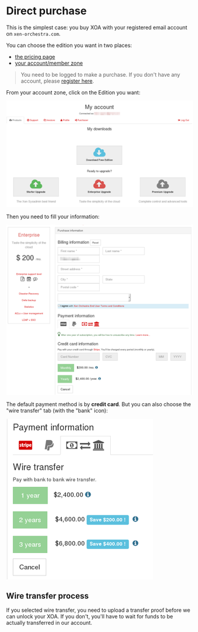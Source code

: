 # Direct purchase

This is the simplest case: you buy XOA with your registered email account on `xen-orchestra.com`.

You can choose the edition you want in two places:

* [the pricing page](https://xen-orchestra.com/#!/pricing)
* [your account/member zone](https://xen-orchestra.com/#!/member)


> You need to be logged to make a purchase. If you don't have any account, please [register here](https://xen-orchestra.com/#!/signup).

From your account zone, click on the Edition you want:

![](./assets/member_purchase.png)

Then you need to fill your information:

![](./assets/member_purchase2.png)

The default payment method is by **credit card**. But you can also choose the "wire transfer" tab (with the "bank" icon):

![](./assets/member_purchase3.png)

## Wire transfer process

If you selected wire transfer, you need to upload a transfer proof before we can unlock your XOA. If you don't, you'll have to wait for funds to be actually transferred in our account.
